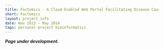 ```yaml
---
title: Factomics - A Cloud-Enabled Web Portal Facilitating Disease Causation Analysis
short: Factomics
layout: project_info
date: Nov 2013 - May 2014
tags: personal-project bioinformatics
---
```


<div class="row 200%">
	<div class="6u 12u$(medium)">
		<div class="box">
			<b><i>Page under development.</i></b>
		</div>
	</div>
</div>